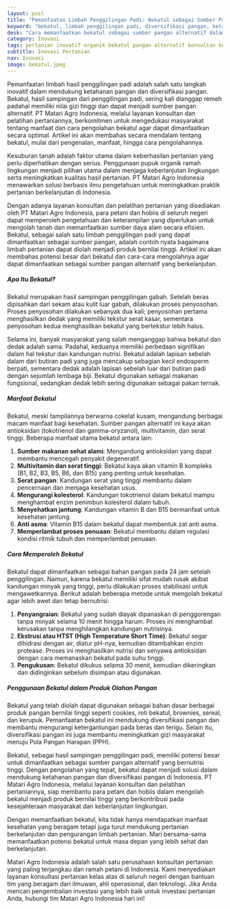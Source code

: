 ```yaml
---
layout: post
title: "Pemanfaatan Limbah Penggilingan Padi: Bekatul sebagai Sumber Pangan Alternatif"
keyword: "bekatul, limbah penggilingan padi, diversifikasi pangan, ketahanan pangan, manfaat bekatul, PT Matari Agro Indonesia"
desk: "Cara memanfaatkan bekatul sebagai sumber pangan alternatif dalam artikel ini. PT Matari Agro Indonesia memberikan panduan lengkap untuk diversifikasi pangan dengan menggunakan bekatul yang bernilai gizi tinggi."
category: Inovasi
tags: pertanian inovatif organik bekatul pangan alternatif konsultan ketahanan pangan
subtitle: Inovasi Pertanian
nav: Inovasi
image: bekatul.jpeg
---
```


Pemanfaatan limbah hasil penggilingan padi adalah salah satu langkah inovatif dalam mendukung ketahanan pangan dan diversifikasi pangan. Bekatul, hasil sampingan dari penggilingan padi, sering kali dianggap remeh padahal memiliki nilai gizi tinggi dan dapat menjadi sumber pangan alternatif. PT Matari Agro Indonesia, melalui layanan konsultan dan pelatihan pertaniannya, berkomitmen untuk mengedukasi masyarakat tentang manfaat dan cara pengolahan bekatul agar dapat dimanfaatkan secara optimal. Artikel ini akan membahas secara mendalam tentang bekatul, mulai dari pengenalan, manfaat, hingga cara pengolahannya.

Kesuburan tanah adalah faktor utama dalam keberhasilan pertanian yang perlu diperhatikan dengan serius. Penggunaan pupuk organik ramah lingkungan menjadi pilihan utama dalam menjaga keberlanjutan lingkungan serta meningkatkan kualitas hasil pertanian. PT Matari Agro Indonesia menawarkan solusi berbasis ilmu pengetahuan untuk meningkatkan praktik pertanian berkelanjutan di Indonesia. 

Dengan adanya layanan konsultan dan pelatihan pertanian yang disediakan oleh PT Matari Agro Indonesia, para petani dan hobiis di seluruh negeri dapat memperoleh pengetahuan dan keterampilan yang diperlukan untuk mengolah tanah dan memanfaatkan sumber daya alam secara efisien. Bekatul, sebagai salah satu limbah penggilingan padi yang dapat dimanfaatkan sebagai sumber pangan, adalah contoh nyata bagaimana limbah pertanian dapat diolah menjadi produk bernilai tinggi. Artikel ini akan membahas potensi besar dari bekatul dan cara-cara mengolahnya agar dapat dimanfaatkan sebagai sumber pangan alternatif yang berkelanjutan.

##### Apa Itu Bekatul?

Bekatul merupakan hasil sampingan penggilingan gabah. Setelah beras dipisahkan dari sekam atau kulit luar gabah, dilakukan proses penyosohan. Proses penyosohan dilakukan sebanyak dua kali; penyosohan pertama menghasilkan dedak yang memiliki tekstur serat kasar, sementara penyosohan kedua menghasilkan bekatul yang bertekstur lebih halus.

Selama ini, banyak masyarakat yang salah menganggap bahwa bekatul dan dedak adalah sama. Padahal, keduanya memiliki perbedaan signifikan dalam hal tekstur dan kandungan nutrisi. Bekatul adalah lapisan sebelah dalam dari butiran padi yang juga mencakup sebagian kecil endosperm berpati, sementara dedak adalah lapisan sebelah luar dari butiran padi dengan sejumlah lembaga biji. Bekatul digunakan sebagai makanan fungsional, sedangkan dedak lebih sering digunakan sebagai pakan ternak.

##### Manfaat Bekatul

Bekatul, meski tampilannya berwarna cokelat kusam, mengandung berbagai macam manfaat bagi kesehatan. Sumber pangan alternatif ini kaya akan antioksidan (tokotrienol dan gamma-oryzanol), multivitamin, dan serat tinggi. Beberapa manfaat utama bekatul antara lain:

1. **Sumber makanan sehat alami**: Mengandung antioksidan yang dapat membantu mencegah penyakit degeneratif.
2. **Multivitamin dan serat tinggi**: Bekatul kaya akan vitamin B kompleks (B1, B2, B3, B5, B6, dan B15) yang penting untuk kesehatan.
3. **Serat pangan**: Kandungan serat yang tinggi membantu dalam pencernaan dan menjaga kesehatan usus.
4. **Mengurangi kolesterol**: Kandungan tokotrienol dalam bekatul mampu menghambat enzim penimbun kolesterol dalam tubuh.
5. **Menyehatkan jantung**: Kandungan vitamin B dan B15 bermanfaat untuk kesehatan jantung.
6. **Anti asma**: Vitamin B15 dalam bekatul dapat membentuk zat anti asma.
7. **Memperlambat proses penuaan**: Bekatul membantu dalam regulasi kondisi ritmik tubuh dan memperlambat penuaan.

##### Cara Memperoleh Bekatul

Bekatul dapat dimanfaatkan sebagai bahan pangan pada 24 jam setelah penggilingan. Namun, karena bekatul memiliki sifat mudah rusak akibat kandungan minyak yang tinggi, perlu dilakukan proses stabilisasi untuk mengawetkannya. Berikut adalah beberapa metode untuk mengolah bekatul agar lebih awet dan tetap bernutrisi:

1. **Penyangraian**: Bekatul yang sudah diayak dipanaskan di penggorengan tanpa minyak selama 10 menit hingga harum. Proses ini menghambat kerusakan tanpa menghilangkan kandungan nutrisinya.
2. **Ekstrusi atau HTST (High Temperature Short Time)**: Bekatul segar dihidrasi dengan air, diatur pH-nya, kemudian ditambahkan enzim protease. Proses ini menghasilkan nutrisi dan senyawa antioksidan dengan cara memanaskan bekatul pada suhu tinggi.
3. **Pengukusan**: Bekatul dikukus selama 30 menit, kemudian dikeringkan dan didinginkan sebelum disimpan atau digunakan.

##### Penggunaan Bekatul dalam Produk Olahan Pangan

Bekatul yang telah diolah dapat digunakan sebagai bahan dasar berbagai produk pangan bernilai tinggi seperti cookies, roti bekatul, brownies, sereal, dan kerupuk. Pemanfaatan bekatul ini mendukung diversifikasi pangan dan membantu mengurangi ketergantungan pada beras dan terigu. Selain itu, diversifikasi pangan ini juga membantu meningkatkan gizi masyarakat menuju Pola Pangan Harapan (PPH).

Bekatul, sebagai hasil sampingan penggilingan padi, memiliki potensi besar untuk dimanfaatkan sebagai sumber pangan alternatif yang bernutrisi tinggi. Dengan pengolahan yang tepat, bekatul dapat menjadi solusi dalam mendukung ketahanan pangan dan diversifikasi pangan di Indonesia. PT Matari Agro Indonesia, melalui layanan konsultan dan pelatihan pertaniannya, siap membantu para petani dan hobiis dalam mengolah bekatul menjadi produk bernilai tinggi yang berkontribusi pada kesejahteraan masyarakat dan keberlanjutan lingkungan. 

Dengan memanfaatkan bekatul, kita tidak hanya mendapatkan manfaat kesehatan yang beragam tetapi juga turut mendukung pertanian berkelanjutan dan pengurangan limbah pertanian. Mari bersama-sama memanfaatkan potensi bekatul untuk masa depan yang lebih sehat dan berkelanjutan.

Matari Agro Indonesia adalah salah satu perusahaan konsultan pertanian yang paling terjangkau dan ramah petani di Indonesia. Kami menyediakan layanan konsultasi pertanian kelas atas di seluruh negeri dengan bantuan tim yang beragam dari ilmuwan, ahli operasional, dan teknologi. Jika Anda mencari pengembalian investasi yang lebih baik untuk investasi pertanian Anda, hubungi tim Matari Agro Indonesia hari ini!

